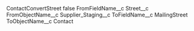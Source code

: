 <?xml version="1.0" encoding="UTF-8"?>
<CustomMetadata xmlns="http://soap.sforce.com/2006/04/metadata" xmlns:xsi="http://www.w3.org/2001/XMLSchema-instance" xmlns:xsd="http://www.w3.org/2001/XMLSchema">
    <label>ContactConvertStreet</label>
    <protected>false</protected>
    <values>
        <field>FromFieldName__c</field>
        <value xsi:type="xsd:string">Street__c</value>
    </values>
    <values>
        <field>FromObjectName__c</field>
        <value xsi:type="xsd:string">Supplier_Staging__c</value>
    </values>
    <values>
        <field>ToFieldName__c</field>
        <value xsi:type="xsd:string">MailingStreet</value>
    </values>
    <values>
        <field>ToObjectName__c</field>
        <value xsi:type="xsd:string">Contact</value>
    </values>
</CustomMetadata>

